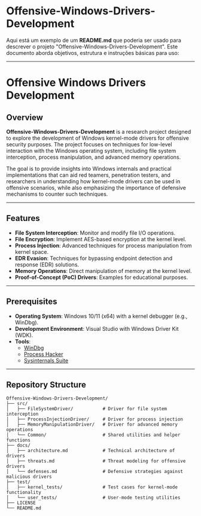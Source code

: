 # Offensive-Windows-Drivers-Development

Aqui está um exemplo de um **README.md** que poderia ser usado para descrever o projeto "Offensive-Windows-Drivers-Development". Este documento aborda objetivos, estrutura e instruções básicas para uso:

---

# Offensive Windows Drivers Development

## Overview

**Offensive-Windows-Drivers-Development** is a research project designed to explore the development of Windows kernel-mode drivers for offensive security purposes. The project focuses on techniques for low-level interaction with the Windows operating system, including file system interception, process manipulation, and advanced memory operations.

The goal is to provide insights into Windows internals and practical implementations that can aid red teamers, penetration testers, and researchers in understanding how kernel-mode drivers can be used in offensive scenarios, while also emphasizing the importance of defensive mechanisms to counter such techniques.

---

## Features

- **File System Interception**: Monitor and modify file I/O operations.
- **File Encryption**: Implement AES-based encryption at the kernel level.
- **Process Injection**: Advanced techniques for process manipulation from kernel space.
- **EDR Evasion**: Techniques for bypassing endpoint detection and response (EDR) solutions.
- **Memory Operations**: Direct manipulation of memory at the kernel level.
- **Proof-of-Concept (PoC) Drivers**: Examples for educational purposes.

---

## Prerequisites

- **Operating System**: Windows 10/11 (x64) with a kernel debugger (e.g., WinDbg).
- **Development Environment**: Visual Studio with Windows Driver Kit (WDK).
- **Tools**:
  - [WinDbg](https://learn.microsoft.com/en-us/windows-hardware/drivers/debugger/)
  - [Process Hacker](https://processhacker.sourceforge.io/)
  - [Sysinternals Suite](https://learn.microsoft.com/en-us/sysinternals/)

---

## Repository Structure

```
Offensive-Windows-Drivers-Development/
├── src/
│   ├── FileSystemDriver/           # Driver for file system interception
│   ├── ProcessInjectionDriver/     # Driver for process injection
│   ├── MemoryManipulationDriver/   # Driver for advanced memory operations
│   └── Common/                     # Shared utilities and helper functions
├── docs/
│   ├── architecture.md             # Technical architecture of drivers
│   ├── threats.md                  # Threat modeling for offensive drivers
│   └── defenses.md                 # Defensive strategies against malicious drivers
├── test/
│   ├── kernel_tests/               # Test cases for kernel-mode functionality
│   └── user_tests/                 # User-mode testing utilities
├── LICENSE
└── README.md
```
